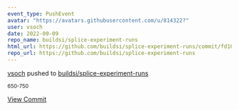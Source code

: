 ```yaml
---
event_type: PushEvent
avatar: "https://avatars.githubusercontent.com/u/814322?"
user: vsoch
date: 2022-09-09
repo_name: buildsi/splice-experiment-runs
html_url: https://github.com/buildsi/splice-experiment-runs/commit/fd10fd6207556b8f38e5fec07258f038f2022a1c
repo_url: https://github.com/buildsi/splice-experiment-runs
---
```


<a href='https://github.com/vsoch' target='_blank'>vsoch</a> pushed to <a href='https://github.com/buildsi/splice-experiment-runs' target='_blank'>buildsi/splice-experiment-runs</a>

<small>650-750</small>

<a href='https://github.com/buildsi/splice-experiment-runs/commit/fd10fd6207556b8f38e5fec07258f038f2022a1c' target='_blank'>View Commit</a>